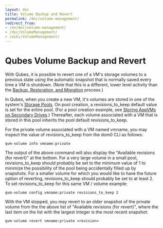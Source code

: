 ```yaml
---
layout: doc
title: Volume Backup and Revert
permalink: /doc/volume-management/
redirect_from:
- /en/doc/volume-management/
- /doc/VolumeManagement/
- /wiki/VolumeManagement/
---
```


Qubes Volume Backup and Revert
==============================

With Qubes, it is possible to revert one of a VM's storage volumes to a previous
state using the automatic snapshot that is normally saved every time a VM is
shutdown. (Note that this is a different, lower level activity than the
[Backup, Restoration, and Migration](/doc/backup-restore/) process.)

In Qubes, when you create a new VM, it's volumes are stored in one of the
system's [Storage Pools](/doc/storage-pools/). On pool creation, a
revisions_to_keep default value is set for the entire pool. (For a pool creation
example, see [Storing AppVMs on Secondary Drives](/doc/secondary-storage/).)
Thereafter, each volume associated with a VM that is stored in this pool
inherits the pool default revisions_to_keep.

For the private volume associated with a VM named vmname, you may inspect the
value of revisions_to_keep from the dom0 CLI as follows:

    qvm-volume info vmname:private

The output of the above command will also display the "Available revisions 
(for revert)" at the bottom. For a very large volume in a small pool,
revisions_to_keep should probably be set to the minimum value of 1 to minimize
the possibility of the pool being accidentally filled up by snapshots. For a
smaller volume for which you would like to have the future option of reverting, 
revisions_to_keep should probably be set to at least 2. To set
revisions_to_keep for this same VM / volume example:

    qvm-volume config vmname:private revisions_to_keep 2

With the VM stopped, you may revert to an older snapshot of the private volume
from the the above list of "Available revisions (for revert)", where the last
item on the list with the largest integer is the most recent snapshot:

    qvm-volume revert vmname:private <revision>